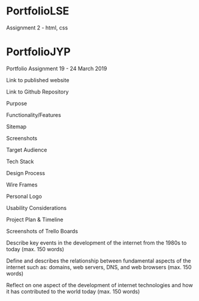 # PortfolioLSE
Assignment 2 - html, css

# PortfolioJYP
Portfolio Assignment 19 - 24 March 2019

Link to published website


Link to Github Repository

<!-- Description of portfolio website -->
Purpose

Functionality/Features

Sitemap

Screenshots

Target Audience

Tech Stack

<!-- Design Documentation -->
Design Process

Wire Frames

Personal Logo

Usability Considerations

<!-- Details of planning process -->
Project Plan & Timeline

Screenshots of Trello Boards

Describe key events in the development of the internet from the 1980s to today (max. 150 words)



Define and describes the relationship between fundamental aspects of the internet such as: domains, web servers, DNS, and web browsers (max. 150 words)



Reflect on one aspect of the development of internet technologies and how it has contributed to the world today (max. 150 words)